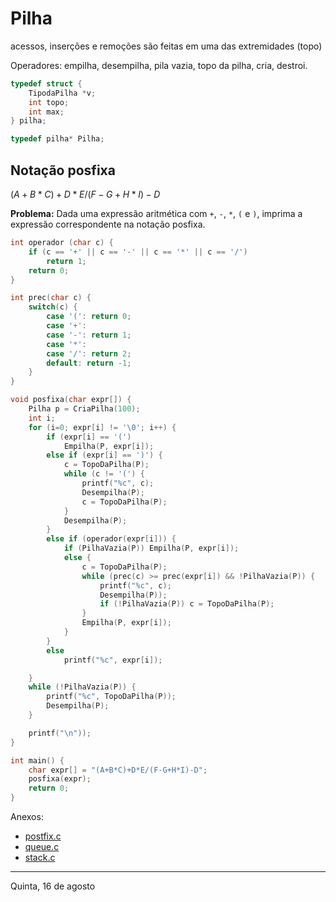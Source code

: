 # Pilha

acessos, inserções e remoções são feitas em uma das extremidades (topo)

Operadores: empilha, desempilha, pila vazia, topo da pilha, cria, destroi.

```C
typedef struct {
    TipodaPilha *v;
    int topo;
    int max;
} pilha;

typedef pilha* Pilha;
```

## Notação posfixa

$(A + B * C) + D * E / (F - G + H * I) - D$

**Problema:** Dada uma expressão aritmética com `+`, `-`, `*`, `(` e `)`, imprima a expressão correspondente na notação posfixa.

```C
int operador (char c) {
    if (c == '+' || c == '-' || c == '*' || c == '/')
        return 1;
    return 0;
}

int prec(char c) {
    switch(c) {
        case '(': return 0;
        case '+':
        case '-': return 1;
        case '*':
        case '/': return 2;
        default: return -1;
    }
}

void posfixa(char expr[]) {
    Pilha p = CriaPilha(100);
    int i;
    for (i=0; expr[i] != '\0'; i++) {
        if (expr[i] == '(')
            Empilha(P, expr[i]);
        else if (expr[i] == ')') {
            c = TopoDaPilha(P);
            while (c != '(') {
                printf("%c", c);
                Desempilha(P);
                c = TopoDaPilha(P);
            }
            Desempilha(P);
        }
        else if (operador(expr[i])) {
            if (PilhaVazia(P)) Empilha(P, expr[i]);
            else {
                c = TopoDaPilha(P);
                while (prec(c) >= prec(expr[i]) && !PilhaVazia(P)) {
                    printf("%c", c);
                    Desempilha(P));
                    if (!PilhaVazia(P)) c = TopoDaPilha(P);
                }
                Empilha(P, expr[i]);
            }
        }
        else
            printf("%c", expr[i]);

    }
    while (!PilhaVazia(P)) {
        printf("%c", TopoDaPilha(P));
        Desempilha(P);
    }

    printf("\n"));
}

int main() {
    char expr[] = "(A+B*C)+D*E/(F-G+H*I)-D";
    posfixa(expr);
    return 0;
}
```

Anexos:

- [postfix.c](arquivos/postfix.c)
- [queue.c](arquivos/queue.c)
- [stack.c](arquivos/stack.c)

---

Quinta, 16 de agosto
